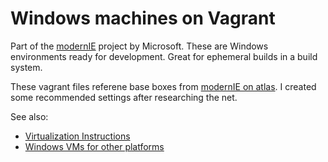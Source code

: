 # Windows machines on Vagrant

Part of the [modernIE][mie] project by Microsoft.  These are Windows
environments ready for development.  Great for ephemeral builds in a build
system.

These vagrant files referene base boxes from [modernIE on atlas][atlas].  I
created some recommended settings after researching the net.

See also:

* [Virtualization Instructions][vm-instr]
* [Windows VMs for other platforms][vm-plat]

[mie]: https://dev.modern.ie/
[atlas]: https://atlas.hashicorp.com/modernIE/
[vm-instr]: http://virtualization.modern.ie/vhd/virtualmachine_instructions.pdf
[vm-plat]: https://dev.modern.ie/tools/vms/
